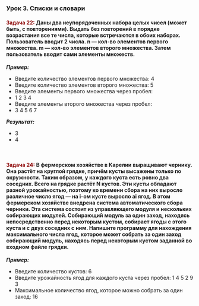 ### Урок 3. Списки и словари ###
#### <span style="color:#8B0000">Задача 22:</span> Даны два неупорядоченных набора целых чисел (может быть, с повторениями). Выдать без повторений в порядке возрастания все те числа, которые встречаются в обоих наборах. Пользователь вводит 2 числа. n — кол-во элементов первого множества. m — кол-во элементов второго множества. Затем пользователь вводит сами элементы множеств. ####

*__Пример:__*
- Введите количество элементов первого множества: 4
- Введите количество элементов второго множества: 5
- Введите элементы первого множества через пробел:
- 1 2 3 4
- Введите элементы второго множества через пробел:
- 3 4 5 6 7

*__Результат:__*
- 3
- 4

<br>

#### <span style="color:#8B0000">Задача 24:</span> В фермерском хозяйстве в Карелии выращивают чернику. Она растёт на круглой грядке, причём кусты высажены только по окружности. Таким образом, у каждого куста есть ровно два соседних. Всего на грядке растёт N кустов. Эти кусты обладают разной урожайностью, поэтому ко времени сбора на них выросло различное число ягод — на i-ом кусте выросло ai ягод. В этом фермерском хозяйстве внедрена система автоматического сбора черники. Эта система состоит из управляющего модуля и нескольких собирающих модулей. Собирающий модуль за один заход, находясь непосредственно перед некоторым кустом, собирает ягоды с этого куста и с двух соседних с ним. Напишите программу для нахождения максимального числа ягод, которое может собрать за один заход собирающий модуль, находясь перед некоторым кустом заданной во входном файле грядки. ####

*__Пример:__*
- Введите количество кустов: 6
- Введите урожайность ягод для каждого куста через пробел: 1 4 5 2 9 3
- Максимальное количество ягод, которое можно собрать за один заход: 16


